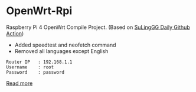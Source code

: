 # OpenWrt-Rpi
Raspberry Pi 4 OpenWrt Compile Project. (Based on [SuLingGG Daily Github Action](https://github.com/SuLingGG/OpenWrt-Rpi))

- Added speedtest and neofetch command
- Removed all languages except English

```
Router IP	: 192.168.1.1
Username	: root
Password	: password
```


[Read more](https://github.com/helmiau/OpenWrt-Rpi/blob/main/README_ORIGINAL.md#openwrt-rpi)
